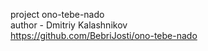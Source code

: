 project ono-tebe-nado  
author - Dmitriy Kalashnikov  
https://github.com/BebriJosti/ono-tebe-nado  